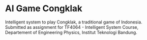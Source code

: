 # AI Game Congklak

Intelligent system to play Congklak, a traditional game of Indonesia.
Submitted as assignment for TF4064 - Intelligent System Course, Departement of Engineering Physics, Institut Teknologi Bandung.
